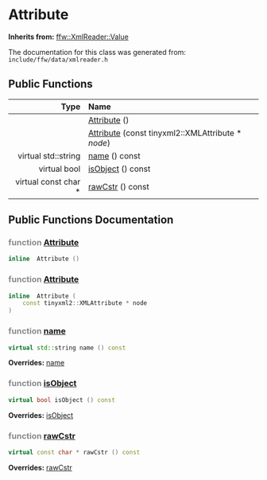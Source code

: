 Attribute
===================================


**Inherits from:** [ffw::XmlReader::Value](ffw_XmlReader_Value.html)

The documentation for this class was generated from: `include/ffw/data/xmlreader.h`



## Public Functions

| Type | Name |
| -------: | :------- |
|   | [Attribute](#9945bcd7) ()  |
|   | [Attribute](#4803a394) (const tinyxml2::XMLAttribute * _node_)  |
|  virtual std::string | [name](#b7a13cc2) () const  |
|  virtual bool | [isObject](#b3c6566d) () const  |
|  virtual const char * | [rawCstr](#cc9cf53e) () const  |


## Public Functions Documentation

### <span style="opacity:0.5;">function</span> <a id="9945bcd7" href="#9945bcd7">Attribute</a>

```cpp
inline  Attribute () 
```



### <span style="opacity:0.5;">function</span> <a id="4803a394" href="#4803a394">Attribute</a>

```cpp
inline  Attribute (
    const tinyxml2::XMLAttribute * node
) 
```



### <span style="opacity:0.5;">function</span> <a id="b7a13cc2" href="#b7a13cc2">name</a>

```cpp
virtual std::string name () const 
```



**Overrides:** [name](/doc/ffw_XmlReader_Value.md#26734a66)

### <span style="opacity:0.5;">function</span> <a id="b3c6566d" href="#b3c6566d">isObject</a>

```cpp
virtual bool isObject () const 
```



**Overrides:** [isObject](/doc/ffw_XmlReader_Value.md#b62b9097)

### <span style="opacity:0.5;">function</span> <a id="cc9cf53e" href="#cc9cf53e">rawCstr</a>

```cpp
virtual const char * rawCstr () const 
```



**Overrides:** [rawCstr](/doc/ffw_XmlReader_Value.md#a52ffb86)



